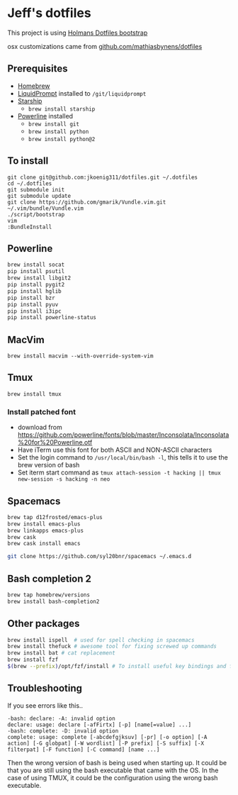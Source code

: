 Jeff's dotfiles
===============

This project is using [Holmans Dotfiles bootstrap](https://github.com/holman/dotfiles)

osx customizations came from [github.com/mathiasbynens/dotfiles](https://github.com/mathiasbynens/dotfiles/blob/master/.osx)

## Prerequisites

- [Homebrew](https://brew.sh)
- [LiquidPrompt](https://github.com/nojhan/liquidprompt) installed to `/git/liquidprompt`
- [Starship](https://starship.rs)
  - `brew install starship`
- [Powerline](https://powerline.readthedocs.org/en/latest/installation.html) installed
  - `brew install git`
  - `brew install python`
  - `brew install python@2`

## To install

    git clone git@github.com:jkoenig311/dotfiles.git ~/.dotfiles
    cd ~/.dotfiles
    git submodule init
    git submodule update
    git clone https://github.com/gmarik/Vundle.vim.git ~/.vim/bundle/Vundle.vim
    ./script/bootstrap
    vim
    :BundleInstall

## Powerline

```bash
brew install socat
pip install psutil
brew install libgit2
pip install pygit2
pip install hglib
pip install bzr
pip install pyuv
pip install i3ipc
pip install powerline-status
```

## MacVim

`brew install macvim --with-override-system-vim`

## Tmux

`brew install tmux`

### Install patched font

- download from https://github.com/powerline/fonts/blob/master/Inconsolata/Inconsolata%20for%20Powerline.otf
- Have iTerm use this font for both ASCII and NON-ASCII characters
- Set the login command to `/usr/local/bin/bash -l`, this tells it to use the brew version of bash
- Set iterm start command as `tmux attach-session -t hacking || tmux new-session -s hacking -n neo`

## Spacemacs

```bash
brew tap d12frosted/emacs-plus
brew install emacs-plus
brew linkapps emacs-plus
brew cask
brew cask install emacs

git clone https://github.com/syl20bnr/spacemacs ~/.emacs.d
```

## Bash completion 2

```bash
brew tap homebrew/versions
brew install bash-completion2
```

## Other packages

```bash
brew install ispell  # used for spell checking in spacemacs
brew install thefuck # awesome tool for fixing screwed up commands
brew install bat # cat replacement
brew install fzf
$(brew --prefix)/opt/fzf/install # To install useful key bindings and fuzzy completion:
```

## Troubleshooting

If you see errors like this..

```
-bash: declare: -A: invalid option
declare: usage: declare [-afFirtx] [-p] [name[=value] ...]
-bash: complete: -D: invalid option
complete: usage: complete [-abcdefgjksuv] [-pr] [-o option] [-A action] [-G globpat] [-W wordlist] [-P prefix] [-S suffix] [-X filterpat] [-F function] [-C command] [name ...]
```

Then the wrong version of bash is being used when starting up. It could be that
you are still using the bash executable that came with the OS. In the case of using
TMUX, it could be the configuration using the wrong bash executable.
